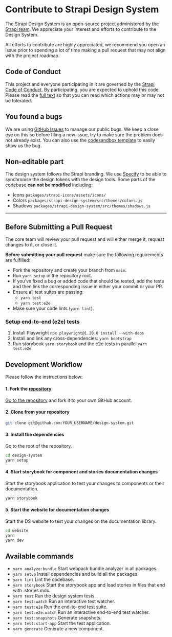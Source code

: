 # Contribute to Strapi Design System

The Strapi Design System is an open-source project administered by [the Strapi team](https://strapi.io/company). We appreciate your interest and efforts to contribute to the Design System.

All efforts to contribute are highly appreciated, we recommend you open an issue prior to spending a lot of time making a pull request that may not align with the project roadmap.

## Code of Conduct

This project and everyone participating in it are governed by the [Strapi Code of Conduct](https://github.com/strapi/strapi/blob/master/CODE_OF_CONDUCT.md). By participating, you are expected to uphold this code. Please read the [full text](https://github.com/strapi/strapi/blob/master/CODE_OF_CONDUCT.md) so that you can read which actions may or may not be tolerated.

## You found a bugs

We are using [GitHub Issues](https://github.com/strapi/design-system/issues) to manage our public bugs. We keep a close eye on this so before filing a new issue, try to make sure the problem does not already exist. You can also use the [codesandbox template](https://codesandbox.io/s/strapi-design-system-r1vdp) to easily show us the bug.

## Non-editable part

The design system follows the Strapi branding. We use [Specify](https://specifyapp.com/) to be able to synchronise the design tokens with the design tools. Some parts of the codebase **can not be modified** including:

- Icons `packages/strapi-icons/assets/icons/`
- Colors `packages/strapi-design-system/src/themes/colors.js`
- Shadows `packages/strapi-design-system/src/themes/shadows.js`

---

## Before Submitting a Pull Request

The core team will review your pull request and will either merge it, request changes to it, or close it.

**Before submitting your pull request** make sure the following requirements are fulfilled:

- Fork the repository and create your branch from `main`.
- Run `yarn setup` in the repository root.
- If you’ve fixed a bug or added code that should be tested, add the tests and then link the corresponding issue in either your commit or your PR.
- Ensure all test suites are passing:
  - `yarn test`
  - `yarn test:e2e`
- Make sure your code lints (`yarn lint`).

### Setup end-to-end (e2e) tests

1. Install Playwright `npx playwright@1.20.0 install --with-deps`
2. Install and link any cross-dependencies: `yarn bootstrap`
3. Run storybook `yarn storybook` and the e2e tests in parallel `yarn test:e2e` 

## Development Workflow

Please follow the instructions below:

#### 1. Fork the [repository](https://github.com/strapi/design-system)

[Go to the repository](https://github.com/strapi/design-system) and fork it to your own GitHub account.

#### 2. Clone from your repository

```bash
git clone git@github.com:YOUR_USERNAME/design-system.git
```

#### 3. Install the dependencies

Go to the root of the repository.

```bash
cd design-system
yarn setup
```

#### 4. Start storybook for component and stories documentation changes

Start the storybook application to test your changes to components or their documentation.

```bash
yarn storybook
```

#### 5. Start the website for documentation changes

Start the DS website to test your changes on the documentation library.

```bash
cd website
yarn
yarn dev
```

## Available commands

- `yarn analyze:bundle` Start webpack bundle analyzer in all packages.
- `yarn setup` Install dependencies and build all the packages.
- `yarn lint` Lint the codebase.
- `yarn storybook` Start the storybook app and load stories in files that end with .stories.mdx.
- `yarn test` Run the design system tests.
- `yarn test:watch` Run an interactive test watcher.
- `yarn test:e2e` Run the end-to-end test suite.
- `yarn test:e2e:watch` Run an interactive end-to-end test watcher.
- `yarn test:snapshots` Generate snapshots.
- `yarn test:start-app` Start the test application.
- `yarn generate` Generate a new component.
